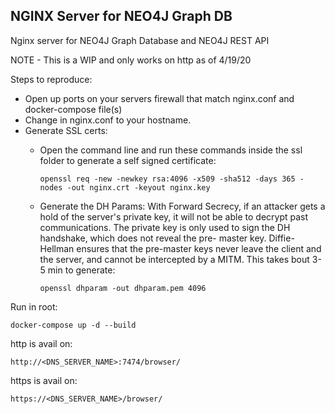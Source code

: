 ## NGINX Server for NEO4J Graph DB
Nginx server for NEO4J Graph Database and NEO4J REST API

NOTE - This is a WIP and only works on http as of 4/19/20

Steps to reproduce:

 - Open up ports on your servers firewall that match nginx.conf and docker-compose file(s)
 - Change <hostname> in nginx.conf to your hostname. 
 - Generate SSL certs:
    - Open the command line and run these commands inside the ssl folder to generate a self signed certificate:
    
      ```openssl req -new -newkey rsa:4096 -x509 -sha512 -days 365 -nodes -out nginx.crt -keyout nginx.key```
      
    - Generate the DH Params: With Forward Secrecy, if an attacker gets a hold of the server's private key, it will not be able to decrypt past communications. The private key is only used to sign the DH handshake, which does not reveal the pre- master key. Diffie-Hellman ensures that the pre-master keys never leave the client and the server, and cannot be intercepted by a MITM. This takes bout 3-5 min to generate:
    
      ```openssl dhparam -out dhparam.pem 4096```
 
 
 Run in root:
 
 ``` docker-compose up -d --build ```
 
 http is avail on:
 
 ```http://<DNS_SERVER_NAME>:7474/browser/```
 
 https is avail on: 
 
 ```https://<DNS_SERVER_NAME>/browser/```
